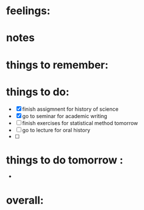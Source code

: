 # feelings:

# notes

# things to remember:

# things to do:
- [x] finish assigmnent for history of science
- [x] go to seminar for academic writing 
- [ ] finish exercises for statistical method tomorrow 
- [ ] go to lecture for oral history 
- [ ] 
# things to do tomorrow :
- 
# overall:

